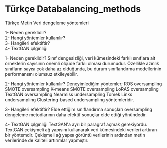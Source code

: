 # Türkçe Databalancing_methods
Türkçe Metin Veri dengeleme yöntemleri

1- Neden gereklidir? <br>
2- Hangi yöntemler kullanılır?<br>
3- Hangileri efektiftir? <br>
4- TextGAN çılgınlığı <br>

1- Neden gereklidir?
Sınıf dengesizliği, veri kümesindeki farklı sınıflara ait örneklerin sayısının önemli ölçüde farklı olması durumudur. Özellikle azınlık sınıfların sayısı çok daha az olduğunda, bu durum sınıflandırma modellerinin performansını olumsuz etkileyebilir.


2- Hangi yöntemler kullanılır?
Deneyimlediğim yöntemler; 
ROS oversampling
SMOTE oversampling
K-means SMOTE oversampling
LoRAS oversampling
TextGAN oversampling
Nearmiss undersampling
Tomek Links undersampling
Clustering-based  undersampling yöntemleridir.

3- Hangileri efektiftir?
Elde ettiğim sınıflandırma sonuçları oversampling dengeleme metodlarının daha efektif sonuçlar elde ettiği yönündedir.

4- TextGAN çılgınlığı
TextGAN'a ayrı bir paragraf açmak gerekiyordu. TextGAN çekişmeli ağ yapısını kullanarak veri kümesindeki verileri arttıran bir yöntemdir. Çekişmeli ağ yapısı görüntü verilerinin ardından metin verilerinde de kaliteli artırımlar yapmıştır.
